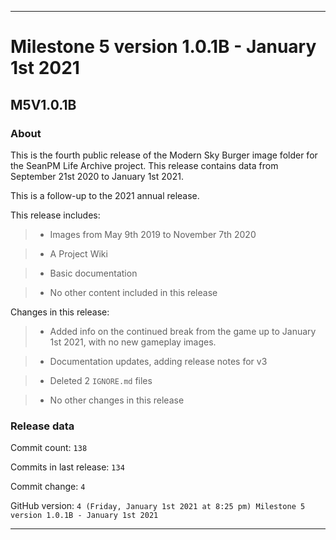 
***

# Milestone 5 version 1.0.1B - January 1st 2021

## M5V1.0.1B

### About

This is the fourth public release of the Modern Sky Burger image folder for the SeanPM Life Archive project. This release contains data from September 21st 2020 to January 1st 2021.

This is a follow-up to the 2021 annual release.

This release includes:

> * Images from May 9th 2019 to November 7th 2020

> * A Project Wiki

> * Basic documentation

> * No other content included in this release

Changes in this release:

> * Added info on the continued break from the game up to January 1st 2021, with no new gameplay images.

> * Documentation updates, adding release notes for v3

> * Deleted 2 `IGNORE.md` files

> * No other changes in this release

### Release data

Commit count: `138`

Commits in last release: `134`

Commit change: `4`

GitHub version: `4 (Friday, January 1st 2021 at 8:25 pm) Milestone 5 version 1.0.1B - January 1st 2021`

***
